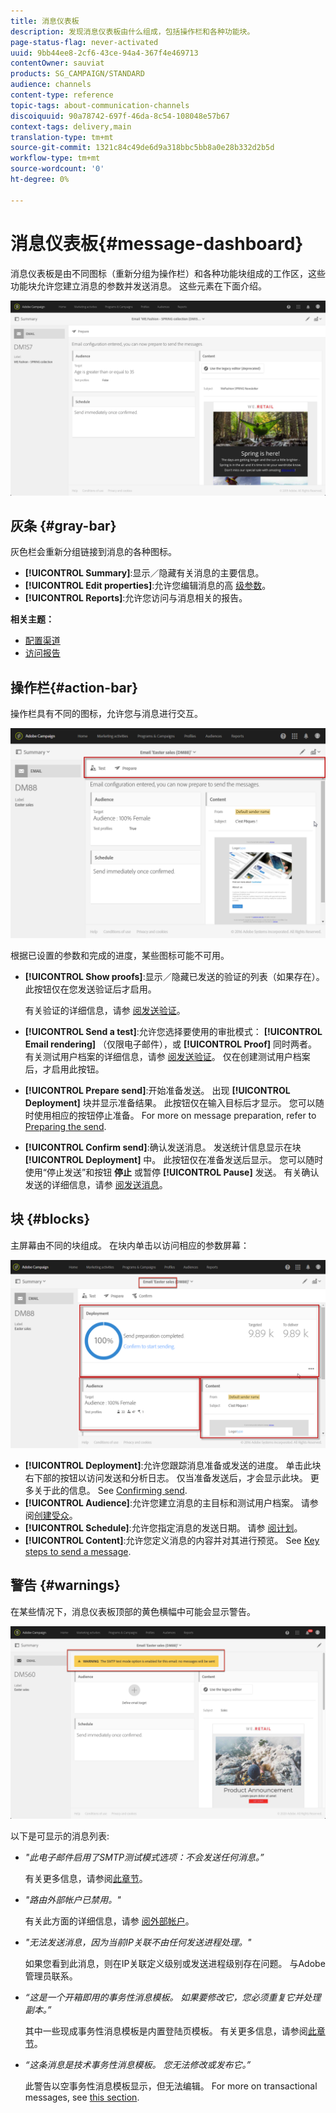 ```yaml
---
title: 消息仪表板
description: 发现消息仪表板由什么组成，包括操作栏和各种功能块。
page-status-flag: never-activated
uuid: 9bb44ee8-2cf6-43ce-94a4-367f4e469713
contentOwner: sauviat
products: SG_CAMPAIGN/STANDARD
audience: channels
content-type: reference
topic-tags: about-communication-channels
discoiquuid: 90a78742-697f-46da-8c54-108048e57b67
context-tags: delivery,main
translation-type: tm+mt
source-git-commit: 1321c84c49de6d9a318bbc5bb8a0e28b332d2b5d
workflow-type: tm+mt
source-wordcount: '0'
ht-degree: 0%

---
```



# 消息仪表板{#message-dashboard}

消息仪表板是由不同图标（重新分组为操作栏）和各种功能块组成的工作区，这些功能块允许您建立消息的参数并发送消息。 这些元素在下面介绍。

![](assets/delivery_dashboard_2.png)

## 灰条 {#gray-bar}

灰色栏会重新分组链接到消息的各种图标。

* **[!UICONTROL Summary]**:显示／隐藏有关消息的主要信息。
* **[!UICONTROL Edit properties]**:允许您编辑消息的高 [级参数](../../administration/using/configuring-email-channel.md#list-of-email-properties)。
* **[!UICONTROL Reports]**:允许您访问与消息相关的报告。

**相关主题：**

* [配置渠道](../../administration/using/about-channel-configuration.md)
* [访问报告](../../reporting/using/about-dynamic-reports.md)

## 操作栏{#action-bar}

操作栏具有不同的图标，允许您与消息进行交互。

![](assets/delivery_dashboard_4.png)

根据已设置的参数和完成的进度，某些图标可能不可用。

* **[!UICONTROL Show proofs]**:显示／隐藏已发送的验证的列表（如果存在）。 此按钮仅在您发送验证后才启用。

   有关验证的详细信息，请参 [阅发送验证](../../sending/using/sending-proofs.md)。

* **[!UICONTROL Send a test]**:允许您选择要使用的审批模式： **[!UICONTROL Email rendering]** （仅限电子邮件），或 **[!UICONTROL Proof]** 同时两者。 有关测试用户档案的详细信息，请参 [阅发送验证](../../sending/using/sending-proofs.md)。 仅在创建测试用户档案后，才启用此按钮。

* **[!UICONTROL Prepare send]**:开始准备发送。 出现 **[!UICONTROL Deployment]** 块并显示准备结果。 此按钮仅在输入目标后才显示。 您可以随时使用相应的按钮停止准备。 For more on message preparation, refer to [Preparing the send](../../sending/using/preparing-the-send.md).

* **[!UICONTROL Confirm send]**:确认发送消息。 发送统计信息显示在块 **[!UICONTROL Deployment]** 中。 此按钮仅在准备发送后显示。 您可以随时使用“停止发送”和按钮 **停止** 或暂停 **[!UICONTROL Pause]** 发送。 有关确认发送的详细信息，请参 [阅发送消息](../../sending/using/confirming-the-send.md)。

## 块 {#blocks}

主屏幕由不同的块组成。 在块内单击以访问相应的参数屏幕：

![](assets/delivery_dashboard_3.png)

* **[!UICONTROL Deployment]**:允许您跟踪消息准备或发送的进度。 单击此块右下部的按钮以访问发送和分析日志。 仅当准备发送后，才会显示此块。 更多关于此的信息。 See [Confirming send](../../sending/using/confirming-the-send.md).
* **[!UICONTROL Audience]**:允许您建立消息的主目标和测试用户档案。 请参阅[创建受众](../../audiences/using/creating-audiences.md)。
* **[!UICONTROL Schedule]**:允许您指定消息的发送日期。 请参 [阅计划](../../sending/using/about-scheduling-messages.md)。
* **[!UICONTROL Content]**:允许您定义消息的内容并对其进行预览。 See [Key steps to send a message](../../channels/using/key-steps-to-send-a-message.md).

## 警告 {#warnings}

在某些情况下，消息仪表板顶部的黄色横幅中可能会显示警告。

![](assets/delivery_dashboard_warnings.png)

以下是可显示的消息列表:

* *&quot;此电子邮件启用了SMTP测试模式选项：不会发送任何消息。”*

   有关更多信息，请参阅[此章节](../../administration/using/configuring-email-channel.md#smtp-test-mode)。

* *&quot;路由外部帐户已禁用。&quot;*

   有关此方面的详细信息，请参 [阅外部帐户](../../administration/using/external-accounts.md)。

* *&quot;无法发送消息，因为当前IP关联不由任何发送进程处理。&quot;*

   如果您看到此消息，则在IP关联定义级别或发送进程级别存在问题。 与Adobe管理员联系。

* *“这是一个开箱即用的事务性消息模板。 如果要修改它，您必须重复它并处理副本。”*

   其中一些现成事务性消息模板是内置登陆页模板。 有关更多信息，请参阅[此章节](../../channels/using/landing-page-templates.md)。

* *“这条消息是技术事务性消息模板。 您无法修改或发布它。”*

   此警告以空事务性消息模板显示，但无法编辑。 For more on transactional messages, see [this section](../../channels/using/getting-started-with-transactional-msg.md).
